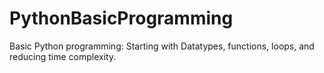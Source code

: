 # PythonBasicProgramming
Basic Python programming: Starting with Datatypes, functions, loops, and reducing time complexity.
